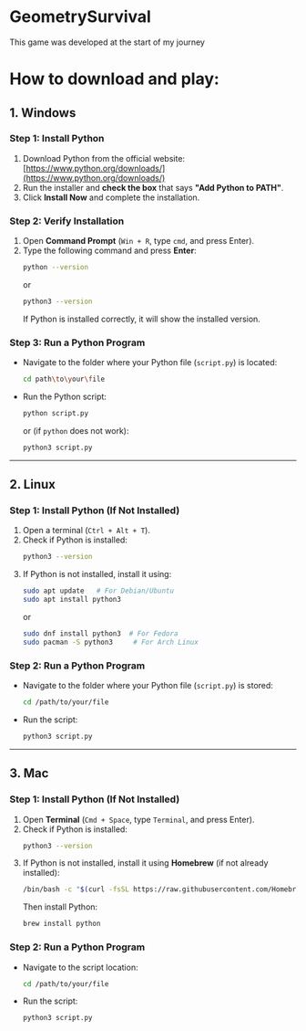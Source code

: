 # GeometrySurvival
This game was developed at the start of my journey

# How to download and play:
## **1. Windows**
### **Step 1: Install Python**
1. Download Python from the official website: [https://www.python.org/downloads/](https://www.python.org/downloads/)
2. Run the installer and **check the box** that says **"Add Python to PATH"**.
3. Click **Install Now** and complete the installation.

### **Step 2: Verify Installation**
1. Open **Command Prompt** (`Win + R`, type `cmd`, and press Enter).
2. Type the following command and press **Enter**:
   ```sh
   python --version
   ```
   or
   ```sh
   python3 --version
   ```
   If Python is installed correctly, it will show the installed version.

### **Step 3: Run a Python Program**
- Navigate to the folder where your Python file (`script.py`) is located:
  ```sh
  cd path\to\your\file
  ```
- Run the Python script:
  ```sh
  python script.py
  ```
  or (if `python` does not work):
  ```sh
  python3 script.py
  ```

---

## **2. Linux**
### **Step 1: Install Python (If Not Installed)**
1. Open a terminal (`Ctrl + Alt + T`).
2. Check if Python is installed:
   ```sh
   python3 --version
   ```
3. If Python is not installed, install it using:
   ```sh
   sudo apt update   # For Debian/Ubuntu
   sudo apt install python3
   ```
   or
   ```sh
   sudo dnf install python3  # For Fedora
   sudo pacman -S python3     # For Arch Linux
   ```

### **Step 2: Run a Python Program**
- Navigate to the folder where your Python file (`script.py`) is stored:
  ```sh
  cd /path/to/your/file
  ```
- Run the script:
  ```sh
  python3 script.py
  ```

---

## **3. Mac**
### **Step 1: Install Python (If Not Installed)**
1. Open **Terminal** (`Cmd + Space`, type `Terminal`, and press Enter).
2. Check if Python is installed:
   ```sh
   python3 --version
   ```
3. If Python is not installed, install it using **Homebrew** (if not already installed):
   ```sh
   /bin/bash -c "$(curl -fsSL https://raw.githubusercontent.com/Homebrew/install/HEAD/install.sh)"
   ```
   Then install Python:
   ```sh
   brew install python
   ```

### **Step 2: Run a Python Program**
- Navigate to the script location:
  ```sh
  cd /path/to/your/file
  ```
- Run the script:
  ```sh
  python3 script.py
  ```
